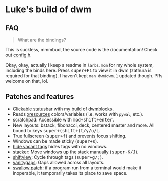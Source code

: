 # Luke's build of dwm

## FAQ

> What are the bindings?

This is suckless, mmmbud, the source code is the documentation! Check out [config.h](config.h).

Okay, okay, actually I keep a readme in `larbs.mom` for my whole system, including the binds here.
Press <kbd>super+F1</kbd> to view it in dwm (zathura is required for that binding).
I haven't kept `man dwm`/`dwm.1` updated though. PRs welcome on that, lol.

## Patches and features

- [Clickable statusbar](https://dwm.suckless.org/patches/statuscmd/) with my build of [dwmblocks](https://github.com/lukesmithxyz/dwmblocks).
- Reads [xresources](https://dwm.suckless.org/patches/xresources/) colors/variables (i.e. works with `pywal`, etc.).
- scratchpad: Accessible with <kbd>mod+shift+enter</kbd>.
- New layouts: bstack, fibonacci, deck, centered master and more. All bound to keys <kbd>super+(shift+)t/y/u/i</kbd>.
- True fullscreen (<kbd>super+f</kbd>) and prevents focus shifting.
- Windows can be made sticky (<kbd>super+s</kbd>).
- [hide vacant tags](https://dwm.suckless.org/patches/hide_vacant_tags/) hides tags with no windows.
- [stacker](https://dwm.suckless.org/patches/stacker/): Move windows up the stack manually (<kbd>super-K/J</kbd>).
- [shiftview](https://dwm.suckless.org/patches/nextprev/): Cycle through tags (<kbd>super+g/;</kbd>).
- [vanitygaps](https://dwm.suckless.org/patches/vanitygaps/): Gaps allowed across all layouts.
- [swallow patch](https://dwm.suckless.org/patches/swallow/): if a program run from a terminal would make it inoperable, it temporarily takes its place to save space.
